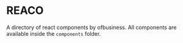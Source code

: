 # REACO

A directory of react components by ofbusiness.
All components are available inside the `components` folder.